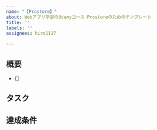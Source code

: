 ```yaml
---
name: "【Prostore】"
about: Webアプリ学習のUdemyコース Prostoreのためのテンプレート
title: ''
labels: ''
assignees: hiro1117

---
```


## 概要
- [ ] 

## タスク


## 達成条件
